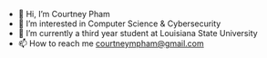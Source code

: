- 👋 Hi, I’m Courtney Pham
- 👀 I’m interested in Computer Science & Cybersecurity
- 🌱 I’m currently a third year student at Louisiana State University
- 📫 How to reach me courtneympham@gmail.com

<!---
courtneyph/courtneyph is a ✨ special ✨ repository because its `README.md` (this file) appears on your GitHub profile.
You can click the Preview link to take a look at your changes.
--->
